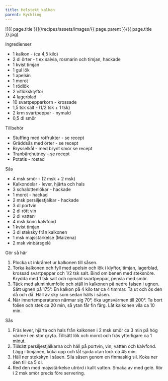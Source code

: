 ```yaml
---
title: Helstekt kalkon
parent: Kyckling
---
```

![{{ page.title }}](/recipes/assets/images/{{ page.parent }}/{{ page.title }}.jpg)

Ingredienser

- 1 kalkon - (ca 4,5 kilo)
- 2 dl örter - t ex salvia, rosmarin och timjan, hackade
- 1 kvist timjan
- 1 gul lök
- 1 apelsin
- 1 morot
- 1 rödlök
- 2 vitlöksklyftor
- 4 lagerblad
- 10 svartpepparkorn - krossade
- 1,5 tsk salt - (1/2 tsk + 1 tsk)
- 2 krm svartpeppar - nymald
- 0,5 dl smör

Tillbehör

- Stuffing med rotfrukter - se recept
- Gräddsås med örter - se recept
- Brysselkål - med brynt smör se recept
- Tranbärchutney - se recept
- Potatis - rostad

Sås

- 4 msk smör - (2 msk + 2 msk)
- Kalkondelar - lever, hjärta och hals
- 3 schalottenlökar - hackade
- 1 morot - hackad
- 2 msk persiljestjälkar - hackade
- 3 dl portvin
- 2 dl rött vin
- 2 dl vatten
- 4 msk konc kalvfond
- 1 kvist timjan
- 3 dl steksky från kalkonen
- 1 msk majsstärkelse (Maizena)
- 2 msk vinbärsgelé

Gör så här

1. Plocka ut inkråmet ur kalkonen till såsen.
2. Torka kalkonen och fyll med apelsin och lök i klyftor, timjan, lagerblad, krossad svartpeppar och 1/2 tsk salt. Bind om benen med steksnöre. Krydda med 1 tsk salt och nymald svartpeppar, pensla med smör.
3. Täck med aluminiumfolie och ställ in kalkonen på nedre falsen i ugnen. Sätt ugnen på 175°. En kalkon på 4 kilo tar ca 4 timmar. Ta ut och ös den då och då. Häll av sky som sedan hälls i såsen.
4. När innertemperaturen närmar sig 70°, öka ugnsvärmen till 200°. Ta bort folien och stek ca 20 min, så ytan får fin färg. Låt kalkonen vila ca 10 min.

Sås

1. Fräs ­lever, hjärta och hals från kalkonen i 2 msk smör ca 3 min på hög värme i en stor gryta. Tillsätt lök och morot och fräs ytterligare ca 1 minut.
2. Tillsätt persiljestjälkarna och häll på portvin, ­vin, vatten och kalvfond. Lägg i timjanen, koka upp och låt sjuda utan lock ca 45 min.
3. Häll ner stekskyn i såsen. Sila såsen genom en finmaskig sil. Koka ner den till ca 5 dl.
4. Red den med majsstärkelse utrörd i kallt vatten. Smaka av med gelé. Rör i 2 msk smör precis före servering.
